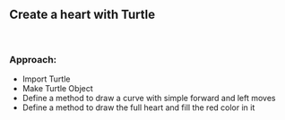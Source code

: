 ## Create a heart with Turtle

<br />

### Approach:

* Import Turtle
* Make Turtle Object
* Define a method to draw a curve with simple forward and left moves
* Define a method to draw the full heart and fill the red color in it